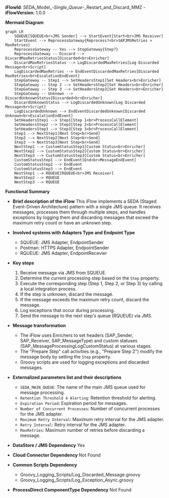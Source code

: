 **iFlowId**: SEDA_Model_-_Single_Queue_-_Restart_and_Discard_MMZ - **iFlowVersion**: 1.0.0

**Mermaid Diagram**
```mermaid
graph LR
    SQUEUE[SQUEUE<br>JMS Sender] --> StartEvent[Start<br>JMS Receiver]
    StartEvent --> ReprocessGateway{Reprocess?<br>SAPJMSRetries > MaxRetries}
    ReprocessGateway -- Yes --> StepGateway{Step?}
    ReprocessGateway -- Discard --> DiscardMaxRetriesStatus[Discarded<br>Enricher]
    DiscardMaxRetriesStatus --> LogDiscardedMaxRetries[Log Discarded Message<br>Script]
    LogDiscardedMaxRetries --> EndEventDiscardedMaxRetries[Discarded MaxRetries<br>EscalationEndEvent]
    StepGateway -- Step1 --> SetHeadersStep1[Set Headers<br>Enricher]
    StepGateway -- Step 2 --> SetHeadersStep2[Set Headers<br>Enricher]
    StepGateway -- Step 3 --> SetHeadersStep3[Set Headers<br>Enricher]
    StepGateway -- Unknown --> DiscardUnknownStatus[Discarded<br>Enricher]
    DiscardUnknownStatus --> LogDiscardedUnknown[Log Discarded Message<br>Script]
    LogDiscardedUnknown --> EndEventDiscardedUnknown[Discarded Unknown<br>EscalationEndEvent]
    SetHeadersStep1 --> Step1[Step 1<br>ProcessCallElement]
    SetHeadersStep2 --> Step2[Step 2<br>ProcessCallElement]
    SetHeadersStep3 --> Step3[Step 3<br>ProcessCallElement]
    Step1 --> NextStep1[Next Step<br>Send]
    Step2 --> NextStep2[Next Step<br>Send]
    Step3 --> NextStep3[Next Step<br>Send]
    NextStep1 --> CustomStatusStep1[Custom Status<br>Enricher]
    NextStep2 --> CustomStatusStep2[Custom Status<br>Enricher]
    NextStep3 --> CustomStatusStep3[Custom Status<br>Enricher]
    CustomStatusStep1 --> EndEvent[End<br>MessageEndEvent]
    CustomStatusStep2 --> EndEvent
    CustomStatusStep3 --> EndEvent
    NextStep1 --> RQUEUE[RQUEUE<br>JMS Receiver]
    NextStep2 --> RQUEUE
    NextStep3 --> RQUEUE
```

**Functional Summary**
- **Brief description of the iFlow**
This iFlow implements a SEDA (Staged Event-Driven Architecture) pattern with a single JMS queue. It receives messages, processes them through multiple steps, and handles exceptions by logging them and discarding messages that exceed the maximum retry count or have an unknown step.

- **Involved systems with Adapters Type and Endpoint Type**
    - SQUEUE: JMS Adapter, EndpointSender
    - Postman: HTTPS Adapter, EndpointSender
    - RQUEUE: JMS Adapter, EndpointRecevier

- **Key steps**
    1.  Receive message via JMS from SQUEUE.
    2.  Determine the current processing step based on the `Step` property.
    3.  Execute the corresponding step (Step 1, Step 2, or Step 3) by calling a local integration process.
    4.  If the step is unknown, discard the message.
    5.  If the message exceeds the maximum retry count, discard the message.
    6.  Log exceptions that occur during processing.
    7.  Send the message to the next step's queue (RQUEUE) via JMS.

- **Message transformation**
    - The iFlow uses Enrichers to set headers (SAP_Sender, SAP_Receiver, SAP_MessageType) and custom statuses (SAP_MessageProcessingLogCustomStatus) at various stages.
    - The "Prepare Step" call activities (e.g., "Prepare Step 2") modify the message body by setting the `Step` property.
    - Groovy scripts are used for logging exceptions and discarded messages.

- **Externalized parameters list and their descriptions**
    - `SEDA_MAIN_QUEUE`: The name of the main JMS queue used for message processing.
    - `Retention Threshold 4 Alerting`: Retention threshold for alerting.
    - `Expiration Period`: Expiration period for messages.
    - `Number of Concurrent Processes`: Number of concurrent processes for the JMS adapter.
    - `Maximum Retry Interval`: Maximum retry interval for the JMS adapter.
    - `Retry Interval`: Retry interval for the JMS adapter.
    - `MaxRetries`: Maximum number of retries before discarding a message.

- **DataStore / JMS Dependency**
Yes

- **Cloud Connector Dependency**
Not Found

- **Common Scripts Dependency**
    - Groovy_Logging_Scripts/Log_Discarded_Message.groovy
    - Groovy_Logging_Scripts/Log_Exception_Async.groovy

- **ProcessDirect ComponentType Dependency**
Not Found